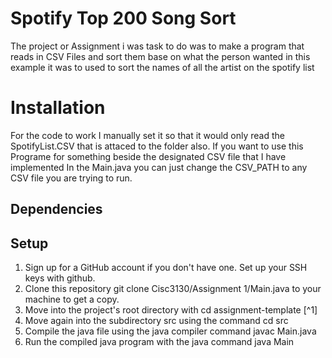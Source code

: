# Spotify Top 200 Song Sort


The project or Assignment i was task to do was to make a program that reads in CSV Files and sort them base on what the person wanted in this example it was to used to sort the names of all the artist on the spotify list

# Installation

For the code to work I manually set it so that it would only read the SpotifyList.CSV that is attaced to the folder also. If you want to use this Programe for something beside the designated CSV file that I have implemented In the Main.java you can just change the 
CSV_PATH to any CSV file you are trying to run.

## Dependencies 

## Setup

1) Sign up for a GitHub account if you don't have one. Set up your SSH keys with github.
2) Clone this repository git clone Cisc3130/Assignment 1/Main.java to your machine to get a copy.
3) Move into the project's root directory with cd assignment-template [^1]
4) Move again into the subdirectory src using the command cd src
5) Compile the java file using the java compiler command javac Main.java
6) Run the compiled java program with the java command java Main
